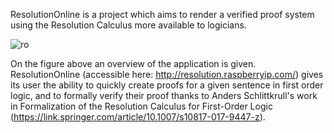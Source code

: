 ResolutionOnline is a project which aims to render a verified proof system using the Resolution Calculus more available to logicians.

![ro](https://github.com/user-attachments/assets/3aeaabe1-24da-410a-8df5-1440d4dd2cc7)

On the figure above an overview of the application is given. ResolutionOnline (accessible here: http://resolution.raspberryip.com/) gives its user the ability to quickly create proofs for a given sentence in first order logic, and to formally verify their proof thanks to Anders Schlittkrull's work in Formalization of the Resolution Calculus for First-Order Logic (https://link.springer.com/article/10.1007/s10817-017-9447-z). 
